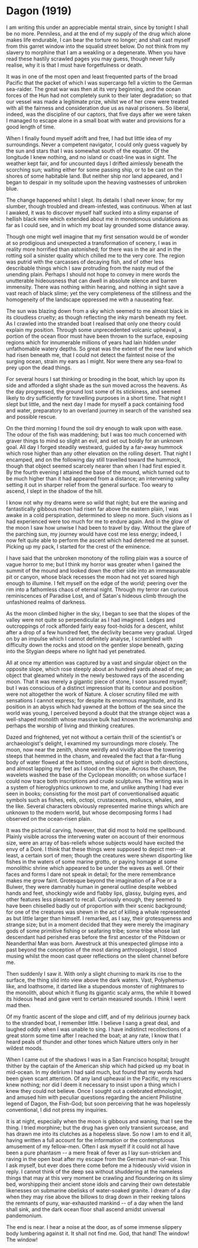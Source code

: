 # Dagon (1919)

I am writing this under an appreciable mental strain, since by tonight I shall be no more. Penniless,
and at the end of my supply of the drug which alone makes life endurable, I can bear the torture
no longer; and shall cast myself from this garret window into the squalid street below. Do not
think from my slavery to morphine that I am a weakling or a degenerate. When you have read these
hastily scrawled pages you may guess, though never fully realise, why it is that I must have
forgetfulness or death.

It was in one of the most open and least frequented parts of the broad Pacific
that the packet of which I was supercargo fell a victim to the German sea-raider. The great
war was then at its very beginning, and the ocean forces of the Hun had not completely sunk
to their later degradation; so that our vessel was made a legitimate prize, whilst we of her
crew were treated with all the fairness and consideration due us as naval prisoners. So liberal,
indeed, was the discipline of our captors, that five days after we were taken I managed to escape
alone in a small boat with water and provisions for a good length of time.

When I finally found myself adrift and free, I had but little idea of my surroundings.
Never a competent navigator, I could only guess vaguely by the sun and stars that I was somewhat
south of the equator. Of the longitude I knew nothing, and no island or coast-line was in sight.
The weather kept fair, and for uncounted days I drifted aimlessly beneath the scorching sun;
waiting either for some passing ship, or to be cast on the shores of some habitable land. But
neither ship nor land appeared, and I began to despair in my solitude upon the heaving vastnesses
of unbroken blue.

The change happened whilst I slept. Its details I shall never know; for my
slumber, though troubled and dream-infested, was continuous. When at last I awaked, it was to
discover myself half sucked into a slimy expanse of hellish black mire which extended about
me in monotonous undulations as far as I could see, and in which my boat lay grounded some distance
away.

Though one might well imagine that my first sensation would be of wonder at
so prodigious and unexpected a transformation of scenery, I was in reality more horrified than
astonished; for there was in the air and in the rotting soil a sinister quality which chilled
me to the very core. The region was putrid with the carcasses of decaying fish, and of other
less describable things which I saw protruding from the nasty mud of the unending plain. Perhaps
I should not hope to convey in mere words the unutterable hideousness that can dwell in absolute
silence and barren immensity. There was nothing within hearing, and nothing in sight save a
vast reach of black slime; yet the very completeness of the stillness and the homogeneity of
the landscape oppressed me with a nauseating fear.

The sun was blazing down from a sky which seemed to me almost black in its
cloudless cruelty; as though reflecting the inky marsh beneath my feet. As I crawled into the
stranded boat I realised that only one theory could explain my position. Through some unprecedented
volcanic upheaval, a portion of the ocean floor must have been thrown to the surface, exposing
regions which for innumerable millions of years had lain hidden under unfathomable watery depths.
So great was the extent of the new land which had risen beneath me, that I could not detect
the faintest noise of the surging ocean, strain my ears as I might. Nor were there any sea-fowl
to prey upon the dead things.

For several hours I sat thinking or brooding in the boat, which lay upon its
side and afforded a slight shade as the sun moved across the heavens. As the day progressed,
the ground lost some of its stickiness, and seemed likely to dry sufficiently for travelling
purposes in a short time. That night I slept but little, and the next day I made for myself
a pack containing food and water, preparatory to an overland journey in search of the vanished
sea and possible rescue.

On the third morning I found the soil dry enough to walk upon with ease. The
odour of the fish was maddening; but I was too much concerned with graver things to mind so
slight an evil, and set out boldly for an unknown goal. All day I forged steadily westward,
guided by a far-away hummock which rose higher than any other elevation on the rolling desert.
That night I encamped, and on the following day still travelled toward the hummock, though that
object seemed scarcely nearer than when I had first espied it. By the fourth evening I attained
the base of the mound, which turned out to be much higher than it had appeared from a distance;
an intervening valley setting it out in sharper relief from the general surface. Too weary to
ascend, I slept in the shadow of the hill.

I know not why my dreams were so wild that night; but ere the waning and fantastically
gibbous moon had risen far above the eastern plain, I was awake in a cold perspiration, determined
to sleep no more. Such visions as I had experienced were too much for me to endure again. And
in the glow of the moon I saw how unwise I had been to travel by day. Without the glare of the
parching sun, my journey would have cost me less energy; indeed, I now felt quite able to perform
the ascent which had deterred me at sunset. Picking up my pack, I started for the crest of the
eminence.

I have said that the unbroken monotony of the rolling plain was a source of
vague horror to me; but I think my horror was greater when I gained the summit of the mound
and looked down the other side into an immeasurable pit or canyon, whose black recesses the
moon had not yet soared high enough to illumine. I felt myself on the edge of the world; peering
over the rim into a fathomless chaos of eternal night. Through my terror ran curious reminiscences
of Paradise Lost, and of Satan's hideous climb through the unfashioned realms of
darkness.

As the moon climbed higher in the sky, I began to see that the slopes of the
valley were not quite so perpendicular as I had imagined. Ledges and outcroppings of rock afforded
fairly easy foot-holds for a descent, whilst after a drop of a few hundred feet, the declivity
became very gradual. Urged on by an impulse which I cannot definitely analyse, I scrambled with
difficulty down the rocks and stood on the gentler slope beneath, gazing into the Stygian deeps
where no light had yet penetrated.

All at once my attention was captured by a vast and singular object on the
opposite slope, which rose steeply about an hundred yards ahead of me; an object that gleamed
whitely in the newly bestowed rays of the ascending moon. That it was merely a gigantic piece
of stone, I soon assured myself; but I was conscious of a distinct impression that its contour
and position were not altogether the work of Nature. A closer scrutiny filled me with sensations
I cannot express; for despite its enormous magnitude, and its position in an abyss which had
yawned at the bottom of the sea since the world was young, I perceived beyond a doubt that the
strange object was a well-shaped monolith whose massive bulk had known the workmanship and perhaps
the worship of living and thinking creatures.

Dazed and frightened, yet not without a certain thrill of the scientist's
or archaeologist's delight, I examined my surroundings more closely. The moon, now near
the zenith, shone weirdly and vividly above the towering steeps that hemmed in the chasm, and
revealed the fact that a far-flung body of water flowed at the bottom, winding out of sight
in both directions, and almost lapping my feet as I stood on the slope. Across the chasm, the
wavelets washed the base of the Cyclopean monolith; on whose surface I could now trace both
inscriptions and crude sculptures. The writing was in a system of hieroglyphics unknown to me,
and unlike anything I had ever seen in books; consisting for the most part of conventionalised
aquatic symbols such as fishes, eels, octopi, crustaceans, molluscs, whales, and the like. Several
characters obviously represented marine things which are unknown to the modern world, but whose
decomposing forms I had observed on the ocean-risen plain.

It was the pictorial carving, however, that did most to hold me spellbound.
Plainly visible across the intervening water on account of their enormous size, were an array
of bas-reliefs whose subjects would have excited the envy of a Doré. I think that these
things were supposed to depict men--at least, a certain sort of men; though the creatures
were shewn disporting like fishes in the waters of some marine grotto, or paying homage at some
monolithic shrine which appeared to be under the waves as well. Of their faces and forms I dare
not speak in detail; for the mere remembrance makes me grow faint. Grotesque beyond the imagination
of a Poe or a Bulwer, they were damnably human in general outline despite webbed hands and feet,
shockingly wide and flabby lips, glassy, bulging eyes, and other features less pleasant to recall.
Curiously enough, they seemed to have been chiselled badly out of proportion with their scenic
background; for one of the creatures was shewn in the act of killing a whale represented as
but little larger than himself. I remarked, as I say, their grotesqueness and strange size;
but in a moment decided that they were merely the imaginary gods of some primitive fishing or
seafaring tribe; some tribe whose last descendant had perished eras before the first ancestor
of the Piltdown or Neanderthal Man was born. Awestruck at this unexpected glimpse into a past
beyond the conception of the most daring anthropologist, I stood musing whilst the moon cast
queer reflections on the silent channel before me.

Then suddenly I saw it. With only a slight churning to mark its rise to the
surface, the thing slid into view above the dark waters. Vast, Polyphemus-like, and loathsome,
it darted like a stupendous monster of nightmares to the monolith, about which it flung its
gigantic scaly arms, the while it bowed its hideous head and gave vent to certain measured sounds.
I think I went mad then.

Of my frantic ascent of the slope and cliff, and of my delirious journey back
to the stranded boat, I remember little. I believe I sang a great deal, and laughed oddly when
I was unable to sing. I have indistinct recollections of a great storm some time after I reached
the boat; at any rate, I know that I heard peals of thunder and other tones which Nature utters
only in her wildest moods.

When I came out of the shadows I was in a San Francisco hospital; brought thither
by the captain of the American ship which had picked up my boat in mid-ocean. In my delirium
I had said much, but found that my words had been given scant attention. Of any land upheaval
in the Pacific, my rescuers knew nothing; nor did I deem it necessary to insist upon a thing
which I knew they could not believe. Once I sought out a celebrated ethnologist, and amused
him with peculiar questions regarding the ancient Philistine legend of Dagon, the Fish-God;
but soon perceiving that he was hopelessly conventional, I did not press my inquiries.

It is at night, especially when the moon is gibbous and waning, that I see
the thing. I tried morphine; but the drug has given only transient surcease, and has drawn me
into its clutches as a hopeless slave. So now I am to end it all, having written a full account
for the information or the contemptuous amusement of my fellow-men. Often I ask myself if it
could not all have been a pure phantasm -- a mere freak of fever as I lay sun-stricken and
raving in the open boat after my escape from the German man-of-war. This I ask myself, but ever
does there come before me a hideously vivid vision in reply. I cannot think of the deep sea
without shuddering at the nameless things that may at this very moment be crawling and floundering
on its slimy bed, worshipping their ancient stone idols and carving their own detestable likenesses
on submarine obelisks of water-soaked granite. I dream of a day when they may rise above the
billows to drag down in their reeking talons the remnants of puny, war-exhausted mankind -- of
a day when the land shall sink, and the dark ocean floor shall ascend amidst universal pandemonium.

The end is near. I hear a noise at the door, as of some immense slippery body
lumbering against it. It shall not find me. God, that hand!   The window! The window!  


